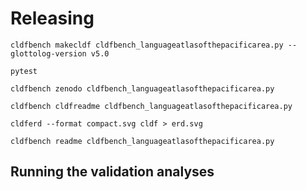 # Releasing

```shell
cldfbench makecldf cldfbench_languageatlasofthepacificarea.py --glottolog-version v5.0
```

```shell
pytest
```

```shell
cldfbench zenodo cldfbench_languageatlasofthepacificarea.py
```

```shell
cldfbench cldfreadme cldfbench_languageatlasofthepacificarea.py 
```

```shell
cldferd --format compact.svg cldf > erd.svg
```

```shell
cldfbench readme cldfbench_languageatlasofthepacificarea.py 
```


## Running the validation analyses
